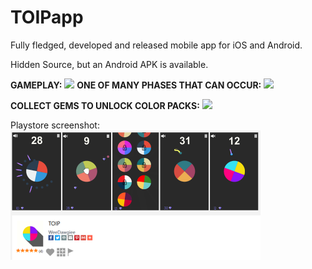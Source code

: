 # TOIPapp
Fully fledged, developed and released mobile app for iOS and Android.

Hidden Source, but an Android APK is available.

**GAMEPLAY:**
![](toipGamePlayGIF.gif)
**ONE OF MANY PHASES THAT CAN OCCUR:**
![](toipNukeGIF.gif)

**COLLECT GEMS TO UNLOCK COLOR PACKS:**
![](toipGemsGIF.gif)
 	
Playstore screenshot:
![](toip_ss.png)

